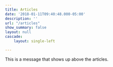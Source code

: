 ```yaml
---
title: Articles
date: '2018-01-11T09:40:48.000-05:00'
description: ''
url: "/articles"
show_summary: false
layout: null
cascade:
    layout: single-left

---
```

This is a message that shows up above the articles.

